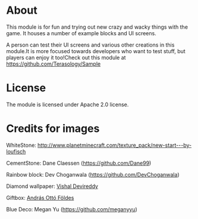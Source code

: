 ﻿# About



This module is for fun and trying out new crazy and wacky things with the game. It houses a number of example blocks and UI screens.

 
A person can test their UI screens and various other creations in this module.It is more focused towards developers who want to test stuff, but players can enjoy it too!Check out this module at https://github.com/Terasology/Sample

# License

The module is licensed under Apache 2.0 license.

# Credits for images



WhiteStone: http://www.planetminecraft.com/texture_pack/new-start---by-loufisch

CementStone: Dane Claessen (https://github.com/Dane99)


Rainbow block: Dev Choganwala (https://github.com/DevChoganwala)

Diamond wallpaper: [Vishal Devireddy](https://github.com/TwoTau)


Giftbox: [András Ottó Földes](https://github.com/andriii25)


Blue Deco: Megan Yu (https://github.com/meganyyu)